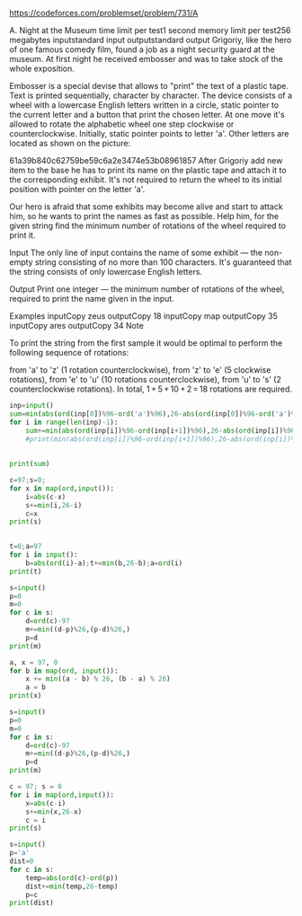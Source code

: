 https://codeforces.com/problemset/problem/731/A

A. Night at the Museum
time limit per test1 second
memory limit per test256 megabytes
inputstandard input
outputstandard output
Grigoriy, like the hero of one famous comedy film, found a job as a night security guard at the museum. At first night he received embosser and was to take stock of the whole exposition.

Embosser is a special devise that allows to "print" the text of a plastic tape. Text is printed sequentially, character by character. The device consists of a wheel with a lowercase English letters written in a circle, static pointer to the current letter and a button that print the chosen letter. At one move it's allowed to rotate the alphabetic wheel one step clockwise or counterclockwise. Initially, static pointer points to letter 'a'. Other letters are located as shown on the picture:

61a39b840c62759be59c6a2e3474e53b08961857
After Grigoriy add new item to the base he has to print its name on the plastic tape and attach it to the corresponding exhibit. It's not required to return the wheel to its initial position with pointer on the letter 'a'.

Our hero is afraid that some exhibits may become alive and start to attack him, so he wants to print the names as fast as possible. Help him, for the given string find the minimum number of rotations of the wheel required to print it.

Input
The only line of input contains the name of some exhibit — the non-empty string consisting of no more than 100 characters. It's guaranteed that the string consists of only lowercase English letters.

Output
Print one integer — the minimum number of rotations of the wheel, required to print the name given in the input.

Examples
inputCopy
zeus
outputCopy
18
inputCopy
map
outputCopy
35
inputCopy
ares
outputCopy
34
Note
 


To print the string from the first sample it would be optimal to perform the following sequence of rotations:

from 'a' to 'z' (1 rotation counterclockwise),
from 'z' to 'e' (5 clockwise rotations),
from 'e' to 'u' (10 rotations counterclockwise),
from 'u' to 's' (2 counterclockwise rotations).
In total, 1 + 5 + 10 + 2 = 18 rotations are required.




```python
inp=input()
sum=min(abs(ord(inp[0])%96-ord('a')%96),26-abs(ord(inp[0])%96-ord('a')%96))
for i in range(len(inp)-1):
    sum+=min(abs(ord(inp[i])%96-ord(inp[i+1])%96),26-abs(ord(inp[i])%96-ord(inp[i+1])%96))
    #print(min(abs(ord(inp[i])%96-ord(inp[i+1])%96),26-abs(ord(inp[i])%96-ord(inp[i+1])%96)))
    
    
print(sum)

```
```python
c=97;s=0;
for x in map(ord,input()):
	i=abs(c-x)
	s+=min(i,26-i)
	c=x
print(s)
 
```
```python
t=0;a=97
for i in input():
    b=abs(ord(i)-a);t+=min(b,26-b);a=ord(i)
print(t)
```
```python
s=input()
p=0
m=0
for c in s:
    d=ord(c)-97
    m+=min((d-p)%26,(p-d)%26,)
    p=d
print(m)
```
```python
a, x = 97, 0
for b in map(ord, input()):
    x += min((a - b) % 26, (b - a) % 26)
    a = b
print(x)
```
```python
s=input()
p=0
m=0
for c in s:
    d=ord(c)-97
    m+=min((d-p)%26,(p-d)%26,)
    p=d
print(m)
```
```python
c = 97; s = 0
for i in map(ord,input()):
    x=abs(c-i)
    s+=min(x,26-x)
    c = i
print(s)
```
```python
s=input()
p='a'
dist=0
for c in s:
	temp=abs(ord(c)-ord(p))
	dist+=min(temp,26-temp)
	p=c
print(dist)
 
```
```python

```
```python

```
```python

```
```python

```
```python

```
```python

```
```python

```
```python

```
```python

```
```python

```
